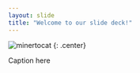 ```yaml
---
layout: slide
title: "Welcome to our slide deck!"
---
```


![minertocat](https://octodex.github.com/images/minertocat.png)
{: .center}

Caption here
